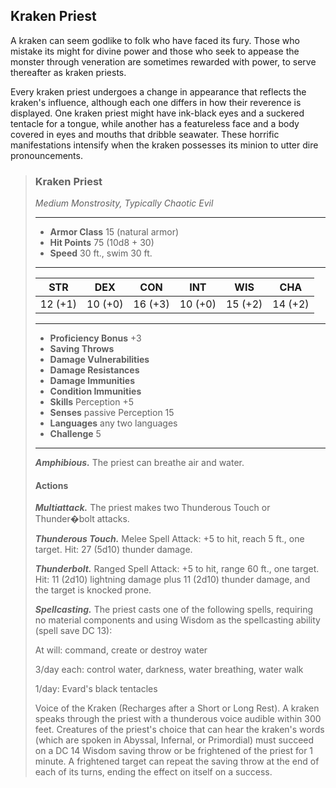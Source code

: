 ## Kraken Priest
A kraken can seem godlike to folk who have faced its fury. Those who mistake its might for divine power and those who seek to appease the monster through veneration are sometimes rewarded with power, to serve thereafter as kraken priests.

Every kraken priest undergoes a change in appearance that reflects the kraken's influence, although each one differs in how their reverence is displayed. One kraken priest might have ink-black eyes and a suckered tentacle for a tongue, while another has a featureless face and a body covered in eyes and mouths that dribble seawater. These horrific manifestations intensify when the kraken possesses its minion to utter dire pronouncements.

>### Kraken Priest
>*Medium Monstrosity, Typically Chaotic Evil*
>___
>- **Armor Class** 15 (natural armor)
>- **Hit Points** 75 (10d8 + 30)
>- **Speed** 30 ft., swim 30 ft.
>___
>|**STR**|**DEX**|**CON**|**INT**|**WIS**|**CHA**|
>|:---:|:---:|:---:|:---:|:---:|:---:|
>|12 (+1)|10 (+0)|16 (+3)|10 (+0)|15 (+2)|14 (+2)|
>
>___
>- **Proficiency Bonus** +3
>- **Saving Throws** 
>- **Damage Vulnerabilities** 
>- **Damage Resistances** 
>- **Damage Immunities** 
>- **Condition Immunities** 
>- **Skills** Perception +5
>- **Senses** passive Perception 15
>- **Languages** any two languages
>- **Challenge** 5
>___
>***Amphibious.*** The priest can breathe air and water.
>
>#### Actions
>***Multiattack.*** The priest makes two Thunderous Touch or Thunder�bolt attacks.
>
>***Thunderous Touch.*** Melee Spell Attack: +5 to hit, reach 5 ft., one target. Hit: 27 (5d10) thunder damage.
>
>***Thunderbolt.*** Ranged Spell Attack: +5 to hit, range 60 ft., one target. Hit: 11 (2d10) lightning damage plus 11 (2d10) thunder damage, and the target is knocked prone.
>
>***Spellcasting.*** The priest casts one of the following spells, requiring no material components and using Wisdom as the spellcasting ability (spell save DC 13):
>
>At will: command, create or destroy water
>
>3/day each: control water, darkness, water breathing, water walk
>
>1/day: Evard's black tentacles
>
>Voice of the Kraken (Recharges after a Short or Long Rest). A kraken speaks through the priest with a thunderous voice audible within 300 feet. Creatures of the priest's choice that can hear the kraken's words (which are spoken in Abyssal, Infernal, or Primordial) must succeed on a DC 14 Wisdom saving throw or be frightened of the priest for 1 minute. A frightened target can repeat the saving throw at the end of each of its turns, ending the effect on itself on a success.
>

